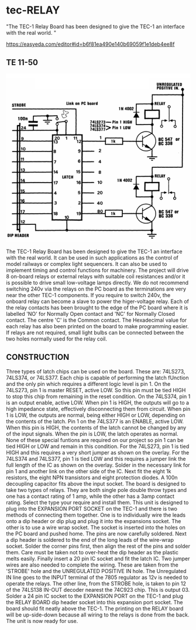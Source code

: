 # tec-RELAY

"The TEC-1 Relay Board has been designed to give the TEC-1 an interface with the real world. "

https://easyeda.com/editor#id=b6f81ea490e140b69059f1e1deb4ee8f


## TE 11-50

![](https://github.com/SteveJustin1963/tec-RELAY/blob/master/TE%20circuit.png)

The TEC-1 Relay Board has been designed to give the TEC-1 an interface with the real world. It can be used in such applications as the control of model railways or complex light sequencers. It can also be used to implement timing and control functions for machinery. The project will drive 8 on-board relays or external relays with suitable coil resistances and/or it is possible to drive small low-voltage lamps directly. We do not recommend switching 240v via the relays on the PC board as the terminations are very near the other TEC-1 components. If you require to switch 240v, the onboard relay can become a slave to power the higer-voltage relay. Each of the relay contacts has been brought to the edge of the PC board where it is labelled 'NO' for Normally Open contact and 'NC' for Normally Closed contact. The centre 'C' is the Common contact. The Hexadecimal value for each relay has also been printed on the board to make programming easier. If relays are not required, small light bulbs can be connected between the two holes normally used for the relay coil.

## CONSTRUCTION 
Three types of latch chips can be used on the board. These are: 74LS273, 74LS374, or 74LS377. Each chip is capable of performing the latch fUnction and the only pin which requires a different logic level is pin 1. On the 74LS273, pin 1 is master RESET, active LOW. So this pin must be tied HIGH to stop this chip from remaining in the reset condition.  On the 74LS374, pin 1 is an output  enable, active LOW. When pin 1 is HIGH, the outputs will go to a high impedance state, effectively disconnecting them from circuit. When pin 1 is LOW, the outputs are normal, being either HIGH or LOW, depending on the contents of the latch. Pin 1 on the 74LS377 is an ENABLE, active LOW. When this pin is HIGH, the contents of the latch cannot be changed by any of the input signals. When the pin is LOW, the latch operates as normal. None of these special funtions are required on our project so pin 1 can be tied HIGH or LOW and remain in this condition. For the 74LS273, pin 1 is tied HIGH and this requires a very short jumper as shown on the overlay. For the 74LS374 and 74LS377, pin 1 is tied LOW and this requires a jumper link the full length of the IC as shown on the overlay. Solder in the necessary link for pin 1 and another link on the other side of the IC. Next fit the eight 1k resistors, the eight NPN transistors and eight protection diodes. A 100n decoupling capacitor fits above the input socket. The board is designed to take two types of relays. They are both single pole double throw types and one has a contact rating of 1 amp, while the other has a 3amp contact rating. Select the type your require and install them. This unit is designed to plug into the EXPANSION PORT SOCKET on the TEC-1 and there is two methods of connecting them together. One is to individually wire the leads onto a dip header or dip plug and plug it into the expansions socket. The other is to use a wire wrap socket. The socket is inserted into the holes on the PC board and pushed home. The pins are now carefully soldered. Next a dip header is soldered to the end of the long leads of the wire-wrap socket. Solder the corner pins first, then align the rest of the pins and solder them. Care must be taken not to over-heat the dip header as the plastic melts easily. Finally insert a 20 pin IC socket and fit the latch IC. Two jumper wires are also needed to complete the wiring. These are taken from the 'STROBE' hole and the UNREGULATED POSITIVE IN hole. The Unregulated IN line goes to the INPUT terminal of the 7805 regulator as 12v is needed to operate the relays. The other line, from the STROBE hole, is taken to pin 12 of the 74LS138 IN-OUT decoder nearest the 74C923 chip. This is output 03. Solder a 24 pin IC socket to the EXPANSION PORT on the TEC-1 and plug the RELAY BOARD dip header socket into this expansion port socket. The board should fit neatly above the TEC-1. The printing on the RELAY board will be up-side-down because all wiring to the relays is done from the back. The unit is now ready for use.  

